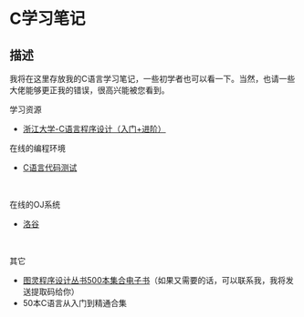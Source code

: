 # C学习笔记

## 描述
我将在这里存放我的C语言学习笔记，一些初学者也可以看一下。当然，也请一些大佬能够更正我的错误，很高兴能被您看到。


学习资源
* [浙江大学-C语言程序设计（入门+进阶）](https://www.bilibili.com/video/BV1sJ41187fx?p=1)

在线的编程环境
* [C语言代码测试](https://www.dooccn.com/c/)

<br />


在线的OJ系统
* [洛谷](https://www.luogu.com.cn/)


<br />


其它
* [图灵程序设计丛书500本集合电子书](https://pan.baidu.com/s/1X8QeewceQMe4qDknIm6tiQ )（如果又需要的话，可以联系我，我将发送提取码给你）
* 50本C语言从入门到精通合集

